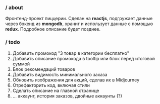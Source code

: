 ### / about

Фронтенд-проект пиццерии. Сделан на **reactjs**, подгружает данные через бэкенд из **mongodb**, хранит и использует данные с помощью **redux**. Подробное описание будет позднее.

### / todo

1. Добавить промокод "3 товар в категории бесплатно"
2. Добавить описание промокода в tooltip или блок перед итоговой суммой
3. Блок рекомендаций товаров
4. Добавить видимость минимального заказа
5. Обновить изображения для акций, сделав их в Midjourney
6. Отрефакторить код, включая стили
7. Сделать описание на главной странице
8. ... аккаунт, история заказов, двойные аккаунты (?)
